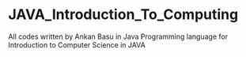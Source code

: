 JAVA_Introduction_To_Computing
==============================

All codes written by Ankan Basu in Java Programming language for Introduction to Computer Science in JAVA
